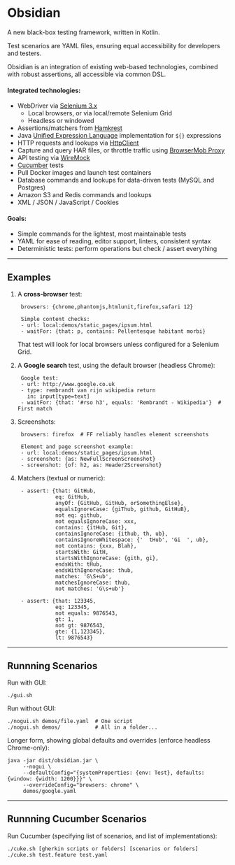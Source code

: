 # Obsidian

A new black-box testing framework, written in Kotlin.

Test scenarios are YAML files, ensuring equal accessibility for developers and testers.

Obsidian is an integration of existing web-based technologies, combined with robust assertions, all accessible via common DSL.


#### Integrated technologies:

* WebDriver via [Selenium 3.x](https://github.com/SeleniumHQ/selenium)
  * Local browsers, or via local/remote Selenium Grid
  * Headless or windowed
* Assertions/matchers from [Hamkrest](https://github.com/npryce/hamkrest)
* Java [Unified Expression Language](https://en.wikipedia.org/wiki/Unified_Expression_Language) implementation for `${}` expressions
* HTTP requests and lookups via [HttpClient](https://hc.apache.org/httpcomponents-client-ga/)
* Capture and query HAR files, or throttle traffic using [BrowserMob Proxy](https://github.com/lightbody/browsermob-proxy)
* API testing via [WireMock](https://github.com/tomakehurst/wiremock)
* [Cucumber](https://github.com/cucumber/cucumber-jvm) tests
* Pull Docker images and launch test containers
* Database commands and lookups for data-driven tests (MySQL and Postgres)
* Amazon S3 and Redis commands and lookups
* XML / JSON / JavaScript / Cookies

#### Goals:

* Simple commands for the lightest, most maintainable tests
* YAML for ease of reading, editor support, linters, consistent syntax
* Deterministic tests: perform operations but check / assert everything


---
## Examples

1. A **cross-browser** test:

        browsers: {chrome,phantomjs,htmlunit,firefox,safari 12}

        Simple content checks:
        - url: local:demos/static_pages/ipsum.html
        - waitFor: {that: p, contains: Pellentesque habitant morbi}

    That test will look for local browsers unless configured for a Selenium Grid.

1. A **Google search** test, using the default browser (headless Chrome):

        Google test:
        - url: http://www.google.co.uk
        - type: rembrandt van rijn wikipedia return
          in: input[type=text]
        - waitFor: {that: '#rso h3', equals: 'Rembrandt - Wikipedia'}  # First match

1. Screenshots:

        browsers: firefox  # FF reliably handles element screenshots

        Element and page screenshot example:
        - url: local:demos/static_pages/ipsum.html
        - screenshot: {as: NewFullScreenScreenshot}
        - screenshot: {of: h2, as: Header2Screenshot}

1. Matchers (textual or numeric):

        - assert: {that: GitHub,
                   eq: GitHub,
                   anyOf: {GitHub, GitHub, orSomethingElse},
                   equalsIgnoreCase: {giThub, github, GitHuB},
                   not eq: github,
                   not equalsIgnoreCase: xxx,
                   contains: {itHub, Git},
                   containsIgnoreCase: {ithub, th, ub},
                   containsIgnoreWhitespace: {'  tHub', 'Gi  ', ub},
                   not contains: {xxx, Blah},
                   startsWith: GitH,
                   startsWithIgnoreCase: {gith, gi},
                   endsWith: tHub,
                   endsWithIgnoreCase: thub,
                   matches: 'G\S+ub',
                   matchesIgnoreCase: thub,
                   not matches: 'G\s+ub'}

        - assert: {that: 123345,
                   eq: 123345,
                   not equals: 9876543,
                   gt: 1,
                   not gt: 9876543,
                   gte: {1,123345},
                   lt: 9876543}

---

## Runnning Scenarios

Run with GUI:

    ./gui.sh

Run without GUI:

    ./nogui.sh demos/file.yaml  # One script
    ./nogui.sh demos/           # All in a folder...

Longer form, showing global defaults and overrides (enforce headless Chrome-only):

    java -jar dist/obsidian.jar \
         --nogui \
         --defaultConfig="{systemProperties: {env: Test}, defaults: {window: {width: 1200}}}" \
         --overrideConfig="browsers: chrome" \
         demos/google.yaml

---

## Runnning Cucumber Scenarios

Run Cucumber (specifying list of scenarios, and list of implementations):

    ./cuke.sh [gherkin scripts or folders] [scenarios or folders]
    ./cuke.sh test.feature test.yaml